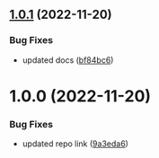## [1.0.1](https://github.com/03balogun/rn-ui-library-starter/compare/v1.0.0...v1.0.1) (2022-11-20)


### Bug Fixes

* updated docs ([bf84bc6](https://github.com/03balogun/rn-ui-library-starter/commit/bf84bc6a1c9be8417cd2587095b1b4f7431a8ce6))

# 1.0.0 (2022-11-20)


### Bug Fixes

* updated repo link ([9a3eda6](https://github.com/03balogun/rn-ui-library-starter/commit/9a3eda66c193473153dbccee8e25ebd3b4602eac))
